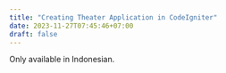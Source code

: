 ```yaml
---
title: "Creating Theater Application in CodeIgniter"
date: 2023-11-27T07:45:46+07:00
draft: false
---
```


Only available in Indonesian.

